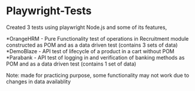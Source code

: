 # Playwright-Tests

Created 3 tests using playwright Node.js and some of its features,

*OrangeHRM - Pure Functionality test of operations in Recruitment module constructed as POM and as a data driven test (contains 3 sets of data)
*DemoBlaze - API test of lifecycle of a product in a cart without POM
*Parabank - API test of logging in and verification of banking methods as POM and as a data driven test (contains 1 set of data)

Note: made for practicing purpose, some functionality may not work due to changes in data availablity
